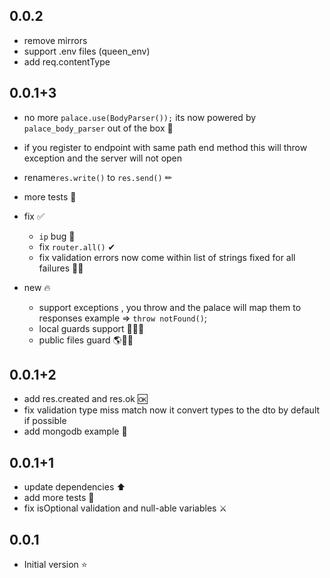 ## 0.0.2

- remove mirrors
- support .env files (queen_env)
- add req.contentType

## 0.0.1+3

- no more `palace.use(BodyParser());` its now powered by `palace_body_parser` out of the box 🎁
- if you register to endpoint with same path end method this will throw exception and the server will not open
- rename`res.write()` to `res.send()` ✏
- more tests 🧪
- fix ✅

  - `ip` bug 🐛
  - fix `router.all()` ✔
  - fix validation errors now come within list of strings fixed for all failures 📃❌

- new 🔥
  - support exceptions , you throw and the palace will map them to responses example => `throw notFound()`;
  - local guards support 🚪💂‍♂️
  - public files guard 🌎💂‍♂️

## 0.0.1+2

- add res.created and res.ok 🆗
- fix validation type miss match now it convert types to the dto by default if possible
- add mongodb example 🗿

## 0.0.1+1

- update dependencies ⬆
- add more tests 🧪
- fix isOptional validation and null-able variables ⚔

## 0.0.1

- Initial version ⭐
